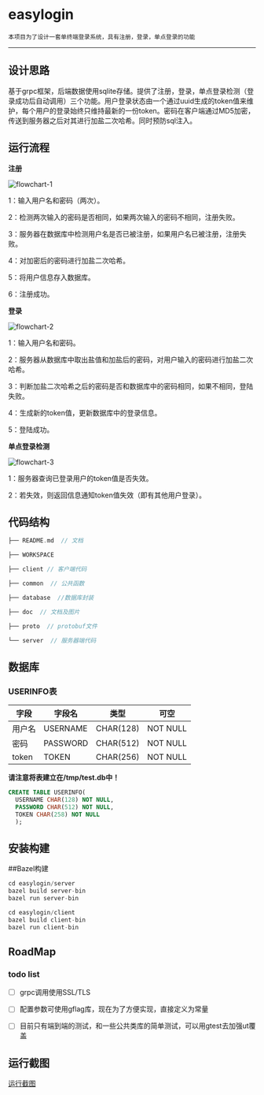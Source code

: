# easylogin
	本项目为了设计一套单终端登录系统，具有注册，登录，单点登录的功能
----
## 设计思路
  基于grpc框架，后端数据使用sqlite存储。提供了注册，登录，单点登录检测（登录成功后自动调用）三个功能。用户登录状态由一个通过uuid生成的token值来维护，每个用户的登录始终只维持最新的一份token。密码在客户端通过MD5加密，传送到服务器之后对其进行加盐二次哈希。同时预防sql注入。

## 运行流程
**注册**  

![flowchart-1](https://github.com/xiaohan-orange/easylogin/blob/master/doc/flowchart-4.png)

1：输入用户名和密码（两次）。  

2：检测两次输入的密码是否相同，如果两次输入的密码不相同，注册失败。  

3：服务器在数据库中检测用户名是否已被注册，如果用户名已被注册，注册失败。  

4：对加密后的密码进行加盐二次哈希。  

5：将用户信息存入数据库。  

6：注册成功。

**登录**  

![flowchart-2](https://github.com/xiaohan-orange/easylogin/blob/master/doc/flowchart-5.png)

1：输入用户名和密码。  

2：服务器从数据库中取出盐值和加盐后的密码，对用户输入的密码进行加盐二次哈希。  

3：判断加盐二次哈希之后的密码是否和数据库中的密码相同，如果不相同，登陆失败。  

4：生成新的token值，更新数据库中的登录信息。  

5：登陆成功。

**单点登录检测**  

![flowchart-3](https://github.com/xiaohan-orange/easylogin/blob/master/doc/flowchart-6.png)

1：服务器查询已登录用户的token值是否失效。  

2：若失效，则返回信息通知token值失效（即有其他用户登录）。

## 代码结构

``` c++
├── README.md  // 文档  

├── WORKSPACE  		  

├── client // 客户端代码       

├── common  // 公共函数   

├── database  //数据库封装   

├── doc  // 文档及图片  

├── proto  // protobuf文件    

└── server  // 服务器端代码  

```


## 数据库

### USERINFO表
字段 | 字段名 | 类型 | 可空 
---- | ---- | ---- | ---- 
用户名 | USERNAME | CHAR(128) | NOT NULL  
密码 | PASSWORD | CHAR(512) | NOT NULL  
token | TOKEN | CHAR(256) | NOT NULL  

**请注意将表建立在/tmp/test.db中！**

```sql
CREATE TABLE USERINFO( 
  USERNAME CHAR(128) NOT NULL,
  PASSWORD CHAR(512) NOT NULL,
  TOKEN CHAR(258) NOT NULL
  );
```


## 安装构建

##Bazel构建
``` c++  
cd easylogin/server
bazel build server-bin
bazel run server-bin

cd easylogin/client
bazel build client-bin
bazel run client-bin
```

## RoadMap
### todo list
- [ ] grpc调用使用SSL/TLS
- [ ] 配置参数可使用gflag库，现在为了方便实现，直接定义为常量
- [ ] 目前只有端到端的测试，和一些公共类库的简单测试，可以用gtest去加强ut覆盖


## 运行截图

[运行截图](https://github.com/xiaohan-orange/easylogin/blob/master/doc/runScreenshot.md)  





# 
